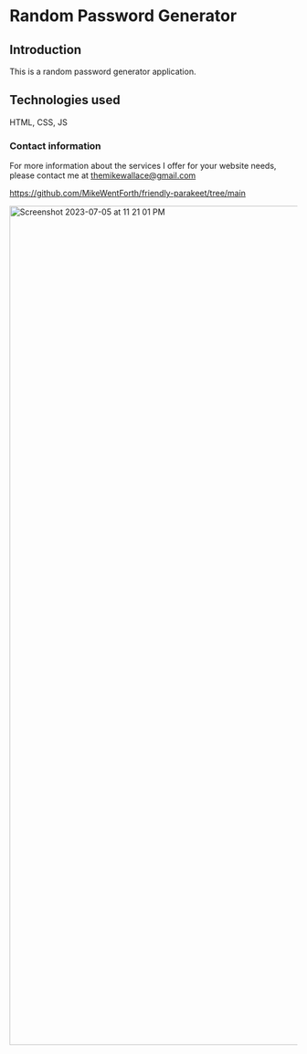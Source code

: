 # Random Password Generator #

## Introduction ##

This is a random password generator application.  

## Technologies used ##

HTML, CSS, JS

### Contact information ###

For more information about the services I offer for your website needs, please contact me at themikewallace@gmail.com


https://github.com/MikeWentForth/friendly-parakeet/tree/main

<img width="1470" alt="Screenshot 2023-07-05 at 11 21 01 PM" src="https://github.com/MikeWentForth/friendly-parakeet/assets/132107748/3aaa764a-1eba-4914-bb8e-ba148350cd0d">

